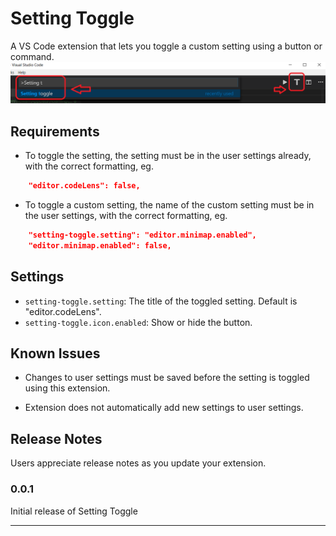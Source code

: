 # Setting Toggle

A VS Code extension that lets you toggle a custom setting using a button or command.
<img src="https://raw.githubusercontent.com/Ho-Wan/vscode-setting-toggle/master/images/setting-toggle-img1.png"/>

## Requirements

- To toggle the setting, the setting must be in the user settings already, with the correct formatting, eg.
``` JSON
    "editor.codeLens": false,
```
- To toggle a custom setting, the name of the custom setting must be in the user settings, with the correct formatting, eg.
``` JSON
    "setting-toggle.setting": "editor.minimap.enabled",
    "editor.minimap.enabled": false,
```


## Settings

- `setting-toggle.setting`: The title of the toggled setting. Default is "editor.codeLens".
- `setting-toggle.icon.enabled`: Show or hide the button.

## Known Issues

- Changes to user settings must be saved before the setting is toggled using this extension.

- Extension does not automatically add new settings to user settings.

## Release Notes

Users appreciate release notes as you update your extension.

### 0.0.1

Initial release of Setting Toggle

---